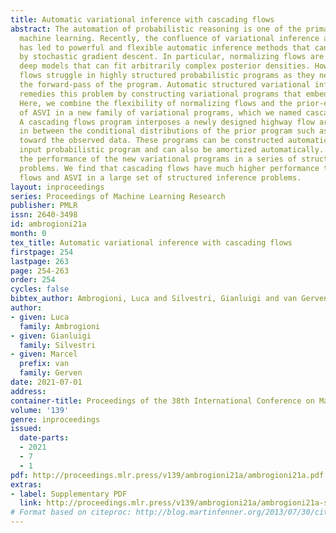 ```yaml
---
title: Automatic variational inference with cascading flows
abstract: The automation of probabilistic reasoning is one of the primary aims of
  machine learning. Recently, the confluence of variational inference and deep learning
  has led to powerful and flexible automatic inference methods that can be trained
  by stochastic gradient descent. In particular, normalizing flows are highly parameterized
  deep models that can fit arbitrarily complex posterior densities. However, normalizing
  flows struggle in highly structured probabilistic programs as they need to relearn
  the forward-pass of the program. Automatic structured variational inference (ASVI)
  remedies this problem by constructing variational programs that embed the forward-pass.
  Here, we combine the flexibility of normalizing flows and the prior-embedding property
  of ASVI in a new family of variational programs, which we named cascading flows.
  A cascading flows program interposes a newly designed highway flow architecture
  in between the conditional distributions of the prior program such as to steer it
  toward the observed data. These programs can be constructed automatically from an
  input probabilistic program and can also be amortized automatically. We evaluate
  the performance of the new variational programs in a series of structured inference
  problems. We find that cascading flows have much higher performance than both normalizing
  flows and ASVI in a large set of structured inference problems.
layout: inproceedings
series: Proceedings of Machine Learning Research
publisher: PMLR
issn: 2640-3498
id: ambrogioni21a
month: 0
tex_title: Automatic variational inference with cascading flows
firstpage: 254
lastpage: 263
page: 254-263
order: 254
cycles: false
bibtex_author: Ambrogioni, Luca and Silvestri, Gianluigi and van Gerven, Marcel
author:
- given: Luca
  family: Ambrogioni
- given: Gianluigi
  family: Silvestri
- given: Marcel
  prefix: van
  family: Gerven
date: 2021-07-01
address:
container-title: Proceedings of the 38th International Conference on Machine Learning
volume: '139'
genre: inproceedings
issued:
  date-parts:
  - 2021
  - 7
  - 1
pdf: http://proceedings.mlr.press/v139/ambrogioni21a/ambrogioni21a.pdf
extras:
- label: Supplementary PDF
  link: http://proceedings.mlr.press/v139/ambrogioni21a/ambrogioni21a-supp.pdf
# Format based on citeproc: http://blog.martinfenner.org/2013/07/30/citeproc-yaml-for-bibliographies/
---
```

